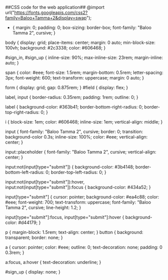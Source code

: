 ##CSS code for the web application##
@import url("https://fonts.googleapis.com/css2?family=Baloo+Tamma+2&display=swap");

* {
  margin: 0;
  padding: 0;
  box-sizing: border-box;
  font-family: "Baloo Tamma 2", cursive;
}

body {
  display: grid;
  place-items: center;
  margin: 0 auto;
  min-block-size: 100vh;
  background: #2c3338;
  color: #606468;
}

#sign_in,
#sign_up {
  inline-size: 90%;
  max-inline-size: 23rem;
  margin-inline: auto;
}

span {
  color: #eee;
  font-size: 1.5rem;
  margin-bottom: 0.5rem;
  letter-spacing: 3px;
  font-weight: 600;
  text-transform: uppercase;
  margin: 0 auto;
}

form {
  display: grid;
  gap: 0.875rem;
}
#field {
  display: flex;
}

label,
input {
  border-radius: 0.35rem;
  padding: 1rem;
  outline: 0;
}

label {
  background-color: #363b41;
  border-bottom-right-radius: 0;
  border-top-right-radius: 0;
}

i {
  block-size: 1em;
  color: #606468;
  inline-size: 1em;
  vertical-align: middle;
}

input {
  font-family: "Baloo Tamma 2", cursive;
  border: 0;
  transition: background-color 0.3s;
  inline-size: 100%;
  color: #eee;
  vertical-align: center;
}

input::placeholder {
  font-family: "Baloo Tamma 2", cursive;
  vertical-align: center;
}

input:not(input[type="submit"]) {
  background-color: #3b4148;
  border-bottom-left-radius: 0;
  border-top-left-radius: 0;
}

input:not(input[type="submit"]):hover,
input:not(input[type="submit"]):focus {
  background-color: #434a52;
}

input[type="submit"] {
  cursor: pointer;
  background-color: #ea4c88;
  color: #eee;
  font-weight: 700;
  text-transform: uppercase;
  font-family: "Baloo Tamma 2", cursive;
  line-height: 1.2;
}

input[type="submit"]:focus,
input[type="submit"]:hover {
  background-color: #d44179;
}

p {
  margin-block: 1.5rem;
  text-align: center;
}
button {
  background: transparent;
  border: none;
}

a {
  cursor: pointer;
  color: #eee;
  outline: 0;
  text-decoration: none;
  padding: 0 0.3rem;
}

a:focus,
a:hover {
  text-decoration: underline;
}

#sign_up {
  display: none;
}
